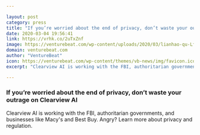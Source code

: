 ```yaml
---

layout: post
category: press
title: "If you’re worried about the end of privacy, don’t waste your outrage on Clearview AI"
date: 2020-03-04 19:56:41
link: https://vrhk.co/2uTxZnf
image: https://venturebeat.com/wp-content/uploads/2020/03/lianhao-qu-LfaN1gswV5c-unsplash.jpg?w=1200&strip=all
domain: venturebeat.com
author: "VentureBeat"
icon: https://venturebeat.com/wp-content/themes/vb-news/img/favicon.ico
excerpt: "Clearview AI is working with the FBI, authoritarian governments, and businesses like Macy's and Best Buy. Angry? Learn more about privacy and regulation."

---
```


### If you’re worried about the end of privacy, don’t waste your outrage on Clearview AI

Clearview AI is working with the FBI, authoritarian governments, and businesses like Macy's and Best Buy. Angry? Learn more about privacy and regulation.